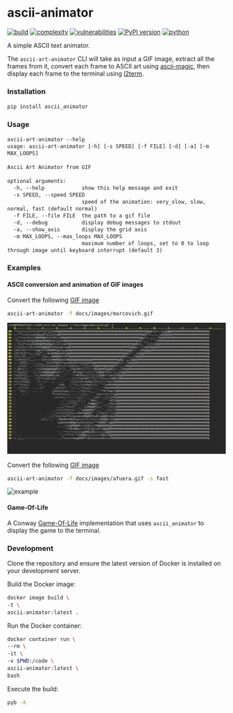 # ascii-animator
[![build](https://github.com/soda480/ascii-animator/actions/workflows/main.yml/badge.svg?branch=main)](https://github.com/soda480/ascii-animator/actions/workflows/main.yml)
[![complexity](https://img.shields.io/badge/complexity-Simple:%205-brightgreen)](https://radon.readthedocs.io/en/latest/api.html#module-radon.complexity)
[![vulnerabilities](https://img.shields.io/badge/vulnerabilities-None-brightgreen)](https://pypi.org/project/bandit/)
[![PyPI version](https://badge.fury.io/py/ascii-animator.svg)](https://badge.fury.io/py/ascii-animator)
[![python](https://img.shields.io/badge/python-3.7%20%7C%203.8%20%7C%203.9%20%7C%203.10-teal)](https://www.python.org/downloads/)

A simple ASCII text animator.

The `ascii-art-animator` CLI will take as input a GIF image, extract all the frames from it, convert each frame to ASCII art using [ascii-magic](https://pypi.org/project/ascii-magic/), then display each frame to the terminal using [l2term](https://pypi.org/project/l2term/).

### Installation
```bash
pip install ascii_animator
```

### Usage
```
ascii-art-animator --help
usage: ascii-art-animator [-h] [-s SPEED] [-f FILE] [-d] [-a] [-m MAX_LOOPS]

Ascii Art Animator from GIF

optional arguments:
  -h, --help            show this help message and exit
  -s SPEED, --speed SPEED
                        speed of the animation: very_slow, slow, normal, fast (default normal)
  -f FILE, --file FILE  the path to a gif file
  -d, --debug           display debug messages to stdout
  -a, --show_axis       display the grid axis
  -m MAX_LOOPS, --max_loops MAX_LOOPS
                        maximum number of loops, set to 0 to loop through image until keyboard interrupt (default 3)
```

### Examples

#### ASCII conversion and animation of GIF images

Convert the following [GIF image](https://raw.githubusercontent.com/soda480/ascii-animator/main/docs/images/marcovich.gif)

```bash
ascii-art-animator -f docs/images/marcovich.gif
```

![example](https://raw.githubusercontent.com/soda480/ascii-animator/main/docs/images/marcovich-exec.gif)

Convert the following [GIF image](https://github.com/soda480/ascii-animator/blob/main/docs/images/afuera.gif?raw=true)

```bash
ascii-art-animator -f docs/images/afuera.gif -s fast
```

![example](https://raw.githubusercontent.com/soda480/ascii-animator/main/docs/images/afuera-exec.gif)

#### Game-Of-Life

A Conway [Game-Of-Life](https://github.com/soda480/game-of-life) implementation that uses `ascii_animator` to display the game to the terminal.

### Development

Clone the repository and ensure the latest version of Docker is installed on your development server.

Build the Docker image:
```bash
docker image build \
-t \
ascii-animator:latest .
```

Run the Docker container:
```bash
docker container run \
--rm \
-it \
-v $PWD:/code \
ascii-animator:latest \
bash
```

Execute the build:
```sh
pyb -X
```
